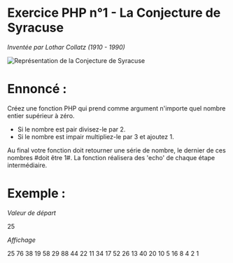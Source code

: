# Exercice PHP n°1 - La Conjecture de Syracuse


_Inventée par Lothar Collatz (1910 - 1990)_

![Représentation de la Conjecture de Syracuse](http://www.probleme-syracuse.fr/images/spir3d_1024c_aa.jpg)

# Ennoncé :
Créez une fonction PHP qui prend comme argument n'importe quel nombre entier supérieur à zéro.
* Si le nombre est pair divisez-le par 2.
* Si le nombre est impair multipliez-le par 3 et ajoutez 1. 

Au final votre fonction doit retourner une série de nombre, le dernier de ces nombres #doit être 1#. La fonction réalisera des 'echo' de chaque étape intermédiaire.

# Exemple :

_Valeur de départ_

25
 


_Affichage_

25 76 38 19 58 29 88 44 22 11 34 17 52 26 13 40 20 10 5 16 8 4 2 1
